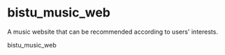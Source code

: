 # bistu_music_web
A music website that can be recommended according to users' interests.

bistu_music_web
